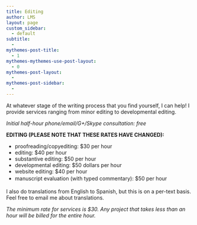 ```yaml
---
title: Editing
author: LMS
layout: page
custom_sidebar:
  - default
subtitle:
  - 
mythemes-post-title:
  - 1
mythemes-mythemes-use-post-layout:
  - 0
mythemes-post-layout:
  - 
mythemes-post-sidebar:
  - 
---
```

At whatever stage of the writing process that you find yourself, I can help! I provide services ranging from minor editing to developmental editing.

*Initial half-hour phone/email/G+/Skype consultation: free*

**EDITING (PLEASE NOTE THAT THESE RATES HAVE CHANGED):**

  * proofreading/copyediting: $30 per hour
  * editing: $40 per hour
  * substantive editing: $50 per hour
  * developmental editing: $50 dollars per hour
  * website editing: $40 per hour
  * <span style="font-style: inherit; line-height: 1.625;">manuscript evaluation (with typed commentary): $50 per hour</span>

I also do translations from English to Spanish, but this is on a per-text basis. Feel free to email me about translations.

*The minimum rate for services is $30. Any project that takes less than an hour will be billed for the entire hour.*